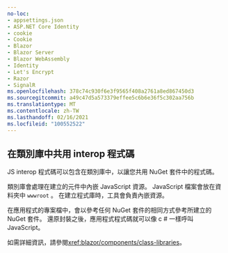 ```yaml
---
no-loc:
- appsettings.json
- ASP.NET Core Identity
- cookie
- Cookie
- Blazor
- Blazor Server
- Blazor WebAssembly
- Identity
- Let's Encrypt
- Razor
- SignalR
ms.openlocfilehash: 378c74c930f6e3f9565f408a2761a8ed867450d3
ms.sourcegitcommit: a49c47d5a573379effee5c6b6e36f5c302aa756b
ms.translationtype: MT
ms.contentlocale: zh-TW
ms.lasthandoff: 02/16/2021
ms.locfileid: "100552522"
---
```

## <a name="share-interop-code-in-a-class-library"></a>在類別庫中共用 interop 程式碼

JS interop 程式碼可以包含在類別庫中，以讓您共用 NuGet 套件中的程式碼。

類別庫會處理在建立的元件中內嵌 JavaScript 資源。 JavaScript 檔案會放在資料夾中 `wwwroot` 。 在建立程式庫時，工具會負責內嵌資源。

在應用程式的專案檔中，會以參考任何 NuGet 套件的相同方式參考所建立的 NuGet 套件。 還原封裝之後，應用程式程式碼就可以像 c # 一樣呼叫 JavaScript。

如需詳細資訊，請參閱<xref:blazor/components/class-libraries>。
